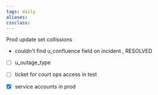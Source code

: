 ```yaml
---
tags: daily
aliases:
cssclass:
---
```


Prod update set collissions
- couldn't find u_confluence field on incident , RESOLVED
- [ ] u_outage_type

- [ ] ticket for court ops access in test 

- [x] service accounts in prod